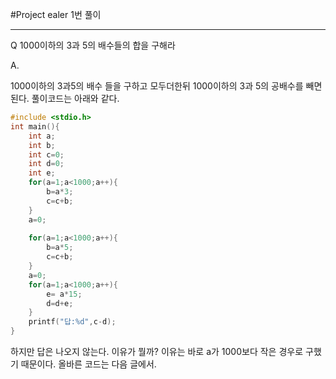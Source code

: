 #Project ealer 1번 풀이

---

Q
1000이하의 3과 5의 배수들의 합을 구해라

A.

1000이하의 3과5의 배수 들을 구하고 모두더한뒤 1000이하의 3과 5의 공배수를 빼면된다.
풀이코드는 아래와 같다.
```c
#include <stdio.h>
int main(){
	int a;
	int b;
	int c=0;
	int d=0;
	int e;
	for(a=1;a<1000;a++){
		b=a*3;
		c=c+b;
	}
	a=0;
	
	for(a=1;a<1000;a++){
		b=a*5;
		c=c+b;
	}
	a=0;
	for(a=1;a<1000;a++){
		e= a*15;
		d=d+e;
	}
	printf("답:%d",c-d);
}
```
하지만 답은 나오지 않는다. 이유가 뭘까?
이유는 바로 a가 1000보다 작은 경우로 구했기 때문이다.
올바른 코드는 다음 글에서.